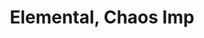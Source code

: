 ---
title: Elemental, Chaos Imp
APL: 8
Body_points: 30
Strength_bonus: 4
threshold: 3
rips_from: Pin/Bind
Descriptive_Phrase: Humanoid with swirling colored skin, often marked with eight arrows or one down arrow
Type: Elemental, Lesser
 
Movement: Wandering
Intelligence: Normal
Society: Anarchy
Motivation: Spread Chaos, Follow the directives of The Anarch
armor: None
offensive_abilities: 
  - Carrier Attack Chaos 
  - 10 Elemental Chaos x3
defensive_abilities: 
  - No Metabolism
  - May Cast in Body
  - Cloak Earth x1
  - Return Waylay x1
vulnerabilities: 
  - Immune to Life
  - May Not Cast Earth
  - Damaged by Healing
spells: Earth
pyramid: 6,5,4,3,2,1
rec_treasure: 
notes: 
weapon_use: None
claws: Two Handed
base_damage_call: Small Weapon - “3 Chaos”Short/Longsword - “4 Chaos”Two Handed - “7 Chaos”
affected_by: All
restrictions: Plot Only
at_death: Vanishes
healed_by: Necromancy
immune_to: Sleep, Charm, Poison, Death, Paralyze, Necromancy, Drain, Feeblemind, Vertigo
Protectives: None to Start
---